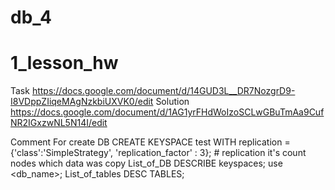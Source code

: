 # db_4

# 1_lesson_hw
Task 
https://docs.google.com/document/d/14GUD3L__DR7NozgrD9-I8VDppZIiqeMAgNzkbiUXVK0/edit
Solution
https://docs.google.com/document/d/1AG1yrFHdWoIzoSCLwGBuTmAa9CufNR2IGxzwNL5N14I/edit

Comment <Some script>
For create DB
        CREATE KEYSPACE test WITH replication = {'class':'SimpleStrategy', 'replication_factor' : 3}; # replication it's count nodes which data was copy 
List_of_DB
        DESCRIBE keyspaces;
        use <db_name>;
List_of_tables
        DESC TABLES;

   




